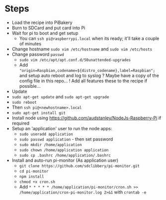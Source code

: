 # Steps
* Load the recipe into PiBakery
* Burn to SDCard and put card into Pi
* Wait for pi to boot and get setup
  * You can `ssh pi@raspberrypi.local` when its ready; it'll take a couple of minutes
* Change hostname `sudo vim /etc/hostname` and `sudo vim /etc/hosts`
* Change password `passwd`
  * `sudo vim /etc/apt/apt.conf.d/50unattended-upgrades`
  * Add `"origin=Raspbian,codename=${distro_codename},label=Raspbian";` and setup auto reboot and log to syslog
   ? Maybe have a copy of the config file in this repo...
! Add all features these to the recipe if possible...
* Update
* `sudo apt-get update` and `sudo apt-get upgrade`
* `sudo reboot`
* Then `ssh pi@<newhostname>.local`
* `sudo apt-get install git`
* Install node using https://github.com/audstanley/NodeJs-Raspberry-Pi if required
* Setup an 'application' user to run the node apps:
  * `sudo useradd application`
  * `sudo passwd application` - then set password
  * `sudo mkdir /home/application`
  * `sudo chown /home/application application`
  * `sudo cp .bashrc /home/application/.bashrc`
* Install and auto-run pi-monitor (As application user)
  * `git clone https://github.com/sdclibbery/pi-monitor.git`
  * `cd pi-monitor`
  * `npm install`
  * `chmod +x cron.sh`
  * Add `* * * * * /home/application/pi-monitor/cron.sh >> /home/application/cron-pi-monitor.log 2>&1` with `crontab -e`
